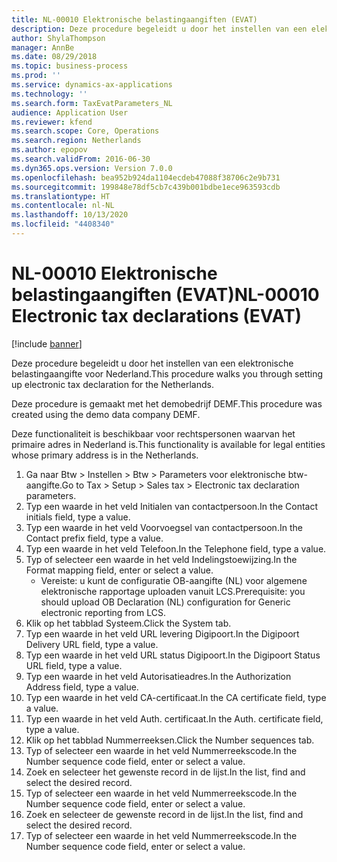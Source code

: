 ```yaml
---
title: NL-00010 Elektronische belastingaangiften (EVAT)
description: Deze procedure begeleidt u door het instellen van een elektronische belastingaangifte voor Nederland.
author: ShylaThompson
manager: AnnBe
ms.date: 08/29/2018
ms.topic: business-process
ms.prod: ''
ms.service: dynamics-ax-applications
ms.technology: ''
ms.search.form: TaxEvatParameters_NL
audience: Application User
ms.reviewer: kfend
ms.search.scope: Core, Operations
ms.search.region: Netherlands
ms.author: epopov
ms.search.validFrom: 2016-06-30
ms.dyn365.ops.version: Version 7.0.0
ms.openlocfilehash: bea952b924da1104ecdeb47088f38706c2e9b731
ms.sourcegitcommit: 199848e78df5cb7c439b001bdbe1ece963593cdb
ms.translationtype: HT
ms.contentlocale: nl-NL
ms.lasthandoff: 10/13/2020
ms.locfileid: "4408340"
---
```

# <a name="nl-00010-electronic-tax-declarations-evat"></a><span data-ttu-id="cf73b-103">NL-00010 Elektronische belastingaangiften (EVAT)</span><span class="sxs-lookup"><span data-stu-id="cf73b-103">NL-00010 Electronic tax declarations (EVAT)</span></span>

[!include [banner](../../includes/banner.md)]

<span data-ttu-id="cf73b-104">Deze procedure begeleidt u door het instellen van een elektronische belastingaangifte voor Nederland.</span><span class="sxs-lookup"><span data-stu-id="cf73b-104">This procedure walks you through setting up electronic tax declaration for the Netherlands.</span></span>

<span data-ttu-id="cf73b-105">Deze procedure is gemaakt met het demobedrijf DEMF.</span><span class="sxs-lookup"><span data-stu-id="cf73b-105">This procedure was created using the demo data company DEMF.</span></span> 

<span data-ttu-id="cf73b-106">Deze functionaliteit is beschikbaar voor rechtspersonen waarvan het primaire adres in Nederland is.</span><span class="sxs-lookup"><span data-stu-id="cf73b-106">This functionality is available for legal entities whose primary address is in the Netherlands.</span></span>



1. <span data-ttu-id="cf73b-107">Ga naar Btw > Instellen > Btw > Parameters voor elektronische btw-aangifte.</span><span class="sxs-lookup"><span data-stu-id="cf73b-107">Go to Tax > Setup > Sales tax > Electronic tax declaration parameters.</span></span>
2. <span data-ttu-id="cf73b-108">Typ een waarde in het veld Initialen van contactpersoon.</span><span class="sxs-lookup"><span data-stu-id="cf73b-108">In the Contact initials field, type a value.</span></span>
3. <span data-ttu-id="cf73b-109">Typ een waarde in het veld Voorvoegsel van contactpersoon.</span><span class="sxs-lookup"><span data-stu-id="cf73b-109">In the Contact prefix field, type a value.</span></span>
4. <span data-ttu-id="cf73b-110">Typ een waarde in het veld Telefoon.</span><span class="sxs-lookup"><span data-stu-id="cf73b-110">In the Telephone field, type a value.</span></span>
5. <span data-ttu-id="cf73b-111">Typ of selecteer een waarde in het veld Indelingstoewijzing.</span><span class="sxs-lookup"><span data-stu-id="cf73b-111">In the Format mapping field, enter or select a value.</span></span>
    * <span data-ttu-id="cf73b-112">Vereiste: u kunt de configuratie OB-aangifte (NL) voor algemene elektronische rapportage uploaden vanuit LCS.</span><span class="sxs-lookup"><span data-stu-id="cf73b-112">Prerequisite: you should upload OB Declaration (NL) configuration for Generic electronic reporting from LCS.</span></span>  
6. <span data-ttu-id="cf73b-113">Klik op het tabblad Systeem.</span><span class="sxs-lookup"><span data-stu-id="cf73b-113">Click the System tab.</span></span>
7. <span data-ttu-id="cf73b-114">Typ een waarde in het veld URL levering Digipoort.</span><span class="sxs-lookup"><span data-stu-id="cf73b-114">In the Digipoort Delivery URL field, type a value.</span></span>
8. <span data-ttu-id="cf73b-115">Typ een waarde in het veld URL status Digipoort.</span><span class="sxs-lookup"><span data-stu-id="cf73b-115">In the Digipoort Status URL field, type a value.</span></span>
9. <span data-ttu-id="cf73b-116">Typ een waarde in het veld Autorisatieadres.</span><span class="sxs-lookup"><span data-stu-id="cf73b-116">In the Authorization Address field, type a value.</span></span>
10. <span data-ttu-id="cf73b-117">Typ een waarde in het veld CA-certificaat.</span><span class="sxs-lookup"><span data-stu-id="cf73b-117">In the CA certificate field, type a value.</span></span>
11. <span data-ttu-id="cf73b-118">Typ een waarde in het veld Auth. certificaat.</span><span class="sxs-lookup"><span data-stu-id="cf73b-118">In the Auth. certificate field, type a value.</span></span>
12. <span data-ttu-id="cf73b-119">Klik op het tabblad Nummerreeksen.</span><span class="sxs-lookup"><span data-stu-id="cf73b-119">Click the Number sequences tab.</span></span>
13. <span data-ttu-id="cf73b-120">Typ of selecteer een waarde in het veld Nummerreekscode.</span><span class="sxs-lookup"><span data-stu-id="cf73b-120">In the Number sequence code field, enter or select a value.</span></span>
14. <span data-ttu-id="cf73b-121">Zoek en selecteer het gewenste record in de lijst.</span><span class="sxs-lookup"><span data-stu-id="cf73b-121">In the list, find and select the desired record.</span></span>
15. <span data-ttu-id="cf73b-122">Typ of selecteer een waarde in het veld Nummerreekscode.</span><span class="sxs-lookup"><span data-stu-id="cf73b-122">In the Number sequence code field, enter or select a value.</span></span>
16. <span data-ttu-id="cf73b-123">Zoek en selecteer de gewenste record in de lijst.</span><span class="sxs-lookup"><span data-stu-id="cf73b-123">In the list, find and select the desired record.</span></span>
17. <span data-ttu-id="cf73b-124">Typ of selecteer een waarde in het veld Nummerreekscode.</span><span class="sxs-lookup"><span data-stu-id="cf73b-124">In the Number sequence code field, enter or select a value.</span></span>

